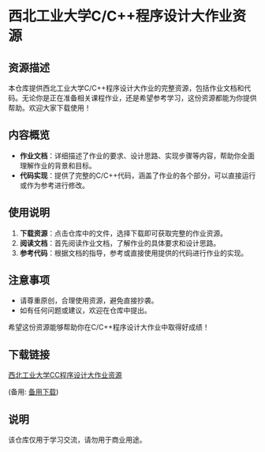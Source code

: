 # 西北工业大学C/C++程序设计大作业资源

## 资源描述

本仓库提供西北工业大学C/C++程序设计大作业的完整资源，包括作业文档和代码。无论你是正在准备相关课程作业，还是希望参考学习，这份资源都能为你提供帮助。欢迎大家下载使用！

## 内容概览

- **作业文档**：详细描述了作业的要求、设计思路、实现步骤等内容，帮助你全面理解作业的背景和目标。
- **代码实现**：提供了完整的C/C++代码，涵盖了作业的各个部分，可以直接运行或作为参考进行修改。

## 使用说明

1. **下载资源**：点击仓库中的文件，选择下载即可获取完整的作业资源。
2. **阅读文档**：首先阅读作业文档，了解作业的具体要求和设计思路。
3. **参考代码**：根据文档的指导，参考或直接使用提供的代码进行作业的实现。

## 注意事项

- 请尊重原创，合理使用资源，避免直接抄袭。
- 如有任何问题或建议，欢迎在仓库中提出。

希望这份资源能够帮助你在C/C++程序设计大作业中取得好成绩！

## 下载链接
[西北工业大学CC程序设计大作业资源](https://pan.quark.cn/s/08306359277c) 

(备用: [备用下载](https://pan.baidu.com/s/1j14KVyi1V-j8cLQQFN3-hw?pwd=1234))

## 说明

该仓库仅用于学习交流，请勿用于商业用途。
